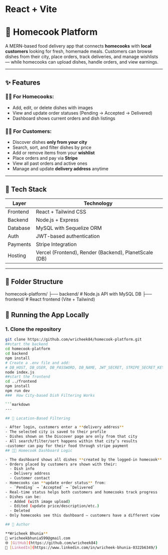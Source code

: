 # React + Vite
# 🍛 Homecook Platform

A MERN-based food delivery app that connects **homecooks** with **local customers** looking for fresh, homemade meals. Customers can browse dishes from their city, place orders, track deliveries, and manage wishlists — while homecooks can upload dishes, handle orders, and view earnings.

---

## ✨ Features

### 👨‍🍳 For Homecooks:
- Add, edit, or delete dishes with images
- View and update order statuses (Pending → Accepted → Delivered)
- Dashboard shows current orders and dish listings

### 🧑‍🍳 For Customers:
- Discover dishes **only from your city**
- Search, sort, and filter dishes by price
- Add or remove items from your **wishlist**
- Place orders and pay via **Stripe**
- View all past orders and active ones
- Manage and update **delivery address** anytime

---

## 🧱 Tech Stack

| Layer        | Technology                   |
|--------------|------------------------------|
| Frontend     | React + Tailwind CSS         |
| Backend      | Node.js + Express            |
| Database     | MySQL with Sequelize ORM     |
| Auth         | JWT-based authentication     |
| Payments     | Stripe Integration           |
| Hosting      | Vercel (Frontend), Render (Backend), PlanetScale (DB) |

---

## 📁 Folder Structure

homecook-platform/
├── backend/ # Node.js API with MySQL DB
├── frontend/ # React frontend (Vite + Tailwind)
## 🚀 Running the App Locally

### 1. Clone the repository
```bash
git clone https://github.com/wricheek84/homecook-platform.git
##start the backend
cd homecook-platform
cd backend
npm install
# Create a .env file and add:
# DB_HOST, DB_USER, DB_PASSWORD, DB_NAME, JWT_SECRET, STRIPE_SECRET_KEY
node index.js
##start the frontend
cd ../frontend
npm install
npm run dev
###  How City-based Dish Filtering Works

```markdown
---

## 📍 Location-Based Filtering

- After login, customers enter a **delivery address**
- The selected city is saved to their profile
- Dishes shown on the Discover page are only from that city
- All search/filter/sort happens within that city’s results
-customer can pay for their food through stripe payment
## 🧑‍🍳 Homecook Dashboard Logic

- The dashboard shows all dishes **created by the logged-in homecook**
- Orders placed by customers are shown with their:
  - Dish info
  - Delivery address
  - Customer contact
- Homecooks can **update order status** from:
  - `Pending` → `Accepted` → `Delivered`
- Real-time status helps both customers and homecooks track progress
- Dishes can be:
  - Added (with image upload)
  - Edited (update price/description/etc.)
  - Deleted
- Only homecooks see this dashboard — customers have a different view

## 👤 Author

**Wricheek Bhunia**  
📧 wricheekbhunia599@gmail.com    
🌐 [GitHub](https://github.com/wricheek84)  
🔗 [LinkedIn](https://www.linkedin.com/in/wricheek-bhunia-0322b6349/)